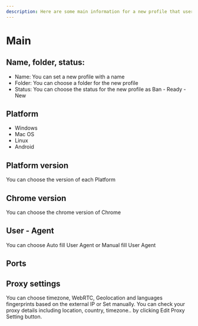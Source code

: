 ```yaml
---
description: Here are some main information for a new profile that users need to fill in
---
```


# Main

## Name, folder, status:

* Name: You can set a new profile with a name
* Folder: You can choose a folder for the new profile
* Status: You can choose the status for the new profile as Ban - Ready - New

## Platform

* Windows&#x20;
* Mac OS&#x20;
* Linux&#x20;
* Android

## Platform version

You can choose the version of each Platform

## Chrome version

You can choose the chrome version of Chrome&#x20;

## User - Agent

You can choose Auto fill User Agent or Manual fill User Agent

## Ports

## Proxy settings

You can choose timezone, WebRTC, Geolocation and languages fingerprints based on the external IP or Set manually. You can check your proxy details including location, country, timezone.. by clicking Edit Proxy Setting button.
